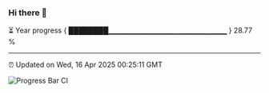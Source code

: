 ### Hi there 👋

⏳ Year progress { ████████▁▁▁▁▁▁▁▁▁▁▁▁▁▁▁▁▁▁▁▁▁▁ } 28.77 %

---

⏰ Updated on Wed, 16 Apr 2025 00:25:11 GMT

![Progress Bar CI](https://github.com/liununu/liununu/workflows/Progress%20Bar%20CI/badge.svg)
